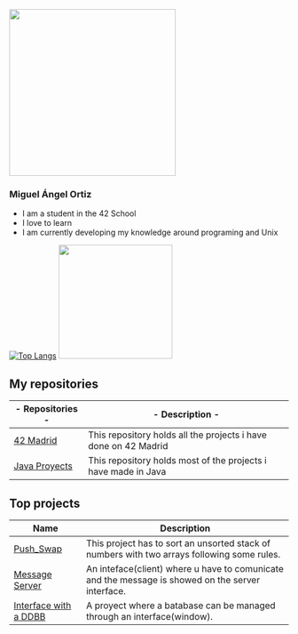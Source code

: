 <div class="header">
    <a href="https://github.com/mortiz-d/42madrid"><img width="300" src="https://user-images.githubusercontent.com/58918297/143498748-90b4b6d4-a34d-46fa-95a0-d52f064e16ff.jpg"></a>
</div class="header">

### Miguel Ángel Ortiz

- I am a student in the 42 School
- I love to learn
- I am currently developing my knowledge around programing and Unix

<!--[![Top Langs](https://github-readme-stats.vercel.app/api/top-langs/?username=Zitro646&theme=dark)](https://github.com/Zitro646)-->
[![Top Langs](https://github-readme-stats.vercel.app/api/top-langs/?username=Zitro646&theme=dark)](https://github.com/Zitro646)
<img height="205px" src="https://github-readme-stats.vercel.app/api?username=Zitro646&count_private=true&show_icons=true&theme=dark">

## My repositories
| - Repositories - | - Description - |
|----------------|-------------------|
| [42 Madrid](https://github.com/Zitro646/42Cursus)| This repository holds all the projects i have done on 42 Madrid |
| [Java Proyects](https://github.com/Zitro646/Proyectos-en-Java)| This repository holds most of the projects i have made in Java |


## Top projects
| **Name** | **Description**|
|----------|----------------|
|[Push_Swap](https://github.com/Zitro646/42Cursus/push_swap)| This project has to sort an unsorted stack of numbers with two arrays following some rules.|
|[Message Server](https://github.com/Zitro646/Proyectos-en-Java/Servidor)| An inteface(client) where u have to comunicate and the message is showed  on the server interface. |
|[Interface with a DDBB](https://github.com/Zitro646/Proyectos-en-Java/Practica)| A proyect where a batabase can be managed through an interface(window).|
<!--
## Top projects
| **Name** | **Description**|
|----------|----------------|
|[Libft](https://github.com/Zitro646/42Cursus/Libft)| A library with some basic functions made so i can use them and modify them.|
|[Push_Swap](https://github.com/Zitro646/42Cursus/push_swap)| A proyect where i have to sort an unsorted stack of numbers with two arrays and a pack of rules.|
|[Message Server](https://github.com/Zitro646/Proyectos-en-Java/Servidor)| A proyect where i have to send a message throug a window and it has to be show on the servers window.|
|[Interface with a DDBB](https://github.com/Zitro646/Proyectos-en-Java/Practica)| A proyect where a batabase can be managed through a window.|
|[Airport](https://github.com/Zitro646/Proyectos-en-Java/Aeropuerto)| A proyect where i use threads(air planes) to coordinate and land on an airport (2 at the time).|
|[Libros](https://github.com/Zitro646/Proyectos-en-Java/Libros)| A proyect where i learned about object-oriented programming.|
|[Bort2beroot](https://github.com/Zitro646/42Cursus/born2beroot)| A proyect where i have to sort an unsorted stack of numbers with two arrays and a pack of rules.|
-->

<!--

**Zitro646/Zitro646** is a ✨ _special_ ✨ repository because its `README.md` (this file) appears on your GitHub profile.

Here are some ideas to get you started:

- 🔭 I’m currently working on ...
- 🌱 I’m currently learning ...
- 👯 I’m looking to collaborate on ...
- 🤔 I’m looking for help with ...
- 💬 Ask me about ...
- 📫 How to reach me: ...
- 😄 Pronouns: ...
- ⚡ Fun fact: ...
-->
